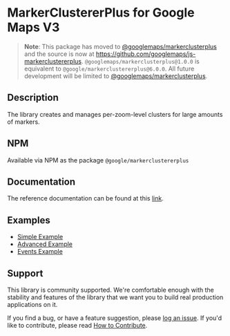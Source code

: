 MarkerClustererPlus for Google Maps V3
======================================

> **Note**: This package has moved to [@googlemaps/markerclusterplus](https://www.npmjs.com/package/@googlemaps/markerclustererplus) and the source is now at https://github.com/googlemaps/js-markerclustererplus. `@googlemaps/markerclusterplus@1.0.0` is equivalent to `@google/markerclustererplus@6.0.0`. All future development will be limited to [@googlemaps/markerclusterplus](https://www.npmjs.com/package/@googlemaps/markerclustererplus).

## Description

The library creates and manages per-zoom-level clusters for large amounts of markers.

## NPM

Available via NPM as the package `@google/markerclustererplus`

## Documentation

The reference documentation can be found at this [link](https://googlemaps.github.io/v3-utility-library/modules/_google_markerclustererplus.html). 

## Examples

- [Simple Example](https://googlemaps.github.io/v3-utility-library/packages/markerclustererplus/examples/simple_example.html)
- [Advanced Example](https://googlemaps.github.io/v3-utility-library/packages/markerclustererplus/examples/advanced_example.html)
- [Events Example](https://googlemaps.github.io/v3-utility-library/packages/markerclustererplus/examples/events_example.html)


## Support

This library is community supported. We're comfortable enough with the stability and features of
the library that we want you to build real production applications on it.

If you find a bug, or have a feature suggestion, please [log an issue][issues]. If you'd like to
contribute, please read [How to Contribute][contrib].

[issues]: https://github.com/googlemaps/v3-utility-library/issues
[contrib]: https://github.com/googlemaps/v3-utility-library/blob/master/packages/markerclustererplus/CONTRIB.md
